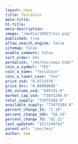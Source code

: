 ```yaml
---
layout: news
title: TeslaCoin
meta-title: 
h1-title: 
meta-description: 
image: "/media/19927/tes.png"
published: true
allow_search_engine: false
sitemap: false
enable_comment: false
sort_order: 601
permalink: "/en/tes/news.html"
coin_a_symbol: "TES"
coin_a_name: "TeslaCoin"
coin_a_lower_case: "tes"
price_usd: "0.0714376"
price_btc: "0.00000608"
24h_volume_usd: "695745.0"
market_cap_usd: "73975284.0"
total_supply: "73975284.0"
available_supply: "73975284.0"
percent_change_1h: "2.18"
percent_change_24h: "58.19"
percent_change_7d: "82.31"
last_updated: "1517140742"
parent-url: "/en/tes/"
author: Sam
---
```


